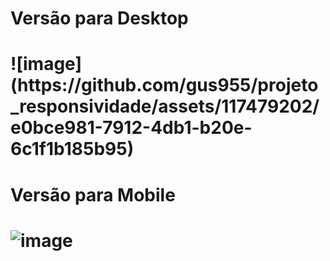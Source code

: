 <h1> Versão para Desktop <h1>
![image](https://github.com/gus955/projeto_responsividade/assets/117479202/e0bce981-7912-4db1-b20e-6c1f1b185b95)


<h1> Versão para Mobile <h1>

![image](https://github.com/gus955/projeto_responsividade/assets/117479202/a978ceba-bd8e-4d36-b8a5-4743bb5def2c)
